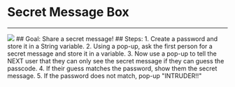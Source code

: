 
# Secret Message Box
  <hr/>
  <img src="./images/messageBox.jpg"/>
## Goal:
   Share a secret message!
## Steps:
1. Create a password and store it in a String variable.
2. Using a pop-up, ask the first person for a secret message and store it in a variable.
3. Now use a pop-up to tell the NEXT user that they can only see the secret message if they can guess the passcode.
4. If their guess matches the password, show them the secret message.
5. If the password does not match, pop-up "INTRUDER!!"
  
 

